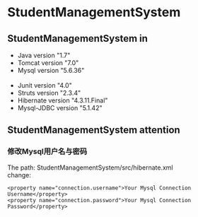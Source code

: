 # StudentManagementSystem
## StudentManagementSystem in
   * Java version "1.7" <br>
   * Tomcat version "7.0" <br>
   * Mysql version "5.6.36" <br><br>
   * Junit version "4.0" <br>
   * Struts version "2.3.4" <br>
   * Hibernate version "4.3.11.Final" <br>
   * Mysql-JDBC version "5.1.42" <br>
## StudentManagementSystem attention
### 修改Mysql用户名与密码
The path: StudentManagementSystem/src/hibernate.xml <br>
change: 
```
<property name="connection.username">Your Mysql Connection Username</property>
<property name="connection.password">Your Mysql Connection Password</property>
```

      
